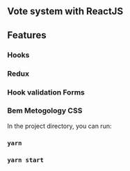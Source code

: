 ## Vote system with ReactJS

## Features

### Hooks
### Redux
### Hook validation Forms
### Bem Metogology CSS

In the project directory, you can run:

### `yarn`
### `yarn start`